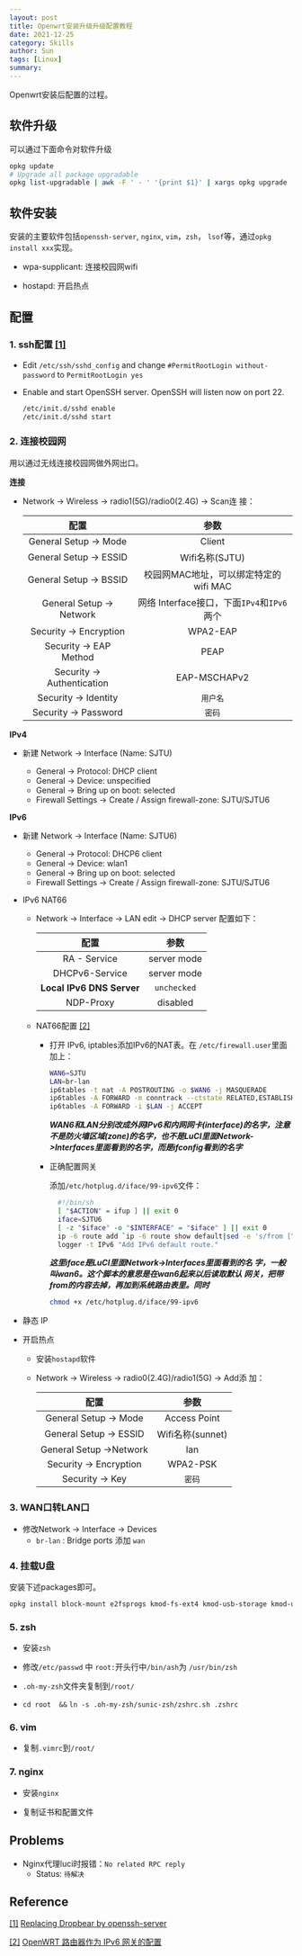 ```yaml
---
layout: post
title: Openwrt安装升级升级配置教程
date: 2021-12-25
category: Skills
author: Sun
tags: [Linux]
summary:
---
```


Openwrt安装后配置的过程。

## 软件升级

可以通过下面命令对软件升级

```bash 
opkg update
# Upgrade all package upgradable
opkg list-upgradable | awk -F ' - ' '{print $1}' | xargs opkg upgrade
```

## 软件安装

安装的主要软件包括`openssh-server`, `nginx`, `vim`，`zsh`，
`lsof`等，通过`opkg install xxx`实现。

- wpa-supplicant: 连接校园网wifi

- hostapd: 开启热点

## 配置

### 1. ssh配置<span id="rrf1"></span> [[1]](#rf1)

- Edit `/etc/ssh/sshd_config` and change `#PermitRootLogin
without-password` to `PermitRootLogin yes`

- Enable and start OpenSSH server. OpenSSH will listen now
  on port 22.

  ```bash
  /etc/init.d/sshd enable
  /etc/init.d/sshd start
  ```

### 2. 连接校园网

用以通过无线连接校园网做外网出口。

**连接**

- Network -> Wireless -> radio1(5G)/radio0(2.4G) -> Scan连
  接：
  
  | 配置 | 参数 |
  | :-: | :-: |
  | General Setup -> Mode | Client |
  | General Setup -> ESSID | Wifi名称(SJTU) | 
  | General Setup -> BSSID | 校园网MAC地址，可以绑定特定的wifi MAC |
  | General Setup -> Network | 网络 Interface接口，下面`IPv4`和`IPv6`两个 |
  | Security -> Encryption | WPA2-EAP |
  | Security -> EAP Method | PEAP |
  | Security -> Authentication | EAP-MSCHAPv2 |
  | Security -> Identity | `用户名` |
  | Security -> Password | `密码` |

**IPv4**

- 新建 Network -> Interface (Name: SJTU)

  - General -> Protocol: DHCP client
  - General -> Device: unspecified
  - General -> Bring up on boot: selected
  - Firewall Settings -> Create / Assign firewall-zone:
    SJTU/SJTU6


**IPv6**

- 新建 Network -> Interface (Name: SJTU6)

  - General -> Protocol: DHCP6 client
  - General -> Device: wlan1
  - General -> Bring up on boot: selected
  - Firewall Settings -> Create / Assign firewall-zone:
    SJTU/SJTU6

- IPv6 NAT66

  - Network -> Interface -> LAN edit -> DHCP server 配置如下：

    | 配置 | 参数 |
    | :-: | :-: |
    | RA - Service | server mode |
    | DHCPv6-Service | server mode |
    | **Local IPv6 DNS Server** | `unchecked` |
    | NDP-Proxy | disabled |

  - NAT66配置 <span id="rrf2"></span> [[2]](#rf2)

    - 打开 IPv6, iptables添加IPv6的NAT表。在
      `/etc/firewall.user`里面加上：

       ```bash
       WAN6=SJTU
       LAN=br-lan
       ip6tables -t nat -A POSTROUTING -o $WAN6 -j MASQUERADE
       ip6tables -A FORWARD -m conntrack --ctstate RELATED,ESTABLISHED -j ACCEPT
       ip6tables -A FORWARD -i $LAN -j ACCEPT
       ```

       ***WAN6和LAN分别改成外网IPv6和内网网卡(interface)的名字，注意不是防火墙区域(zone)的名字，也不是LuCI里面Network->Interfaces里面看到的名字，而是ifconfig看到的名字***
    
    - 正确配置网关

      添加`/etc/hotplug.d/iface/99-ipv6`文件：

      ```bash
        #!/bin/sh
        [ "$ACTION" = ifup ] || exit 0
        iface=SJTU6
        [ -z "$iface" -o "$INTERFACE" = "$iface" ] || exit 0
        ip -6 route add `ip -6 route show default|sed -e 's/from [^ ]* //'`
        logger -t IPv6 "Add IPv6 default route."
      ```

      ***这里iface是LuCI里面Network->Interfaces里面看到的名
      字，一般叫wan6。这个脚本的意思是在wan6起来以后读取默认
      网关，把带from的内容去掉，再加到系统路由表里。同时***
      
      ```bash
      chmod +x /etc/hotplug.d/iface/99-ipv6
      ```
- 静态 IP

- 开启热点

  - 安装`hostapd`软件
  
  - Network -> Wireless  -> radio0(2.4G)/radio1(5G) -> Add添
    加：

      | 配置 | 参数 |
      | :-: | :-: |
      | General Setup -> Mode | Access Point |
      | General Setup -> ESSID | Wifi名称(sunnet) | 
      | General Setup ->Network | lan |
      | Security -> Encryption | WPA2-PSK |
      | Security -> Key | `密码` |

### 3. WAN口转LAN口

- 修改Network -> Interface -> Devices
  - `br-lan` : Bridge ports 添加 `wan`

### 4. 挂载U盘

  安装下述packages即可。

  ```bash
  opkg install block-mount e2fsprogs kmod-fs-ext4 kmod-usb-storage kmod-usb2 kmod-usb3
  ```

### 5. zsh

- 安装`zsh`

- 修改`/etc/passwd` 中 `root:`开头行中`/bin/ash`为
  `/usr/bin/zsh`

- `.oh-my-zsh`文件夹复制到`/root/`

- `cd root  &&` `ln -s .oh-my-zsh/sunic-zsh/zshrc.sh .zshrc`

### 6. vim

- 复制`.vimrc`到`/root/`

### 7. nginx

- 安装`nginx`

- 复制证书和配置文件


## Problems

- Nginx代理luci时报错：`No related RPC reply`
  - Status: `待解决`

## Reference

<span id="rf1"></span> [[1]](#rrf1) [Replacing Dropbear by
openssh-server](https://oldwiki.archive.openwrt.org/inbox/replacingdropbearbyopensshserver)

<span id="rf2"></span> [[2]](#rrf2) [OpenWRT 路由器作为 IPv6 网关的配置](https://github.com/tuna/ipv6.tsinghua.edu.cn/blob/master/openwrt.md)

